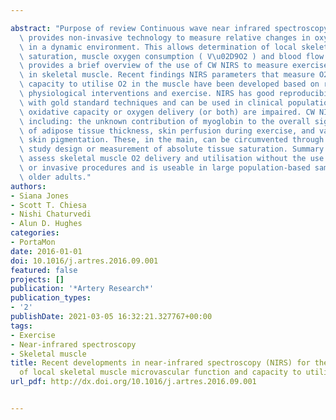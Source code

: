---
abstract: "Purpose of review Continuous wave near infrared spectroscopy (CW NIRS)\
  \ provides non-invasive technology to measure relative changes in oxy- and deoxy-haemoglobin\
  \ in a dynamic environment. This allows determination of local skeletal muscle O2\
  \ saturation, muscle oxygen consumption ( V\u02D9O2 ) and blood flow. This article\
  \ provides a brief overview of the use of CW NIRS to measure exercise-limiting factors\
  \ in skeletal muscle. Recent findings NIRS parameters that measure O2 delivery and\
  \ capacity to utilise O2 in the muscle have been developed based on response to\
  \ physiological interventions and exercise. NIRS has good reproducibility and agreement\
  \ with gold standard techniques and can be used in clinical populations where muscle\
  \ oxidative capacity or oxygen delivery (or both) are impaired. CW NIRS has limitations\
  \ including: the unknown contribution of myoglobin to the overall signals, the impact\
  \ of adipose tissue thickness, skin perfusion during exercise, and variations in\
  \ skin pigmentation. These, in the main, can be circumvented through appropriate\
  \ study design or measurement of absolute tissue saturation. Summary CW NIRS can\
  \ assess skeletal muscle O2 delivery and utilisation without the use of expensive\
  \ or invasive procedures and is useable in large population-based samples, including\
  \ older adults."
authors:
- Siana Jones
- Scott T. Chiesa
- Nishi Chaturvedi
- Alun D. Hughes
categories:
- PortaMon
date: 2016-01-01
doi: 10.1016/j.artres.2016.09.001
featured: false
projects: []
publication: '*Artery Research*'
publication_types:
- '2'
publishDate: 2021-03-05 16:32:21.327767+00:00
tags:
- Exercise
- Near-infrared spectroscopy
- Skeletal muscle
title: Recent developments in near-infrared spectroscopy (NIRS) for the assessment
  of local skeletal muscle microvascular function and capacity to utilise oxygen
url_pdf: http://dx.doi.org/10.1016/j.artres.2016.09.001

---
